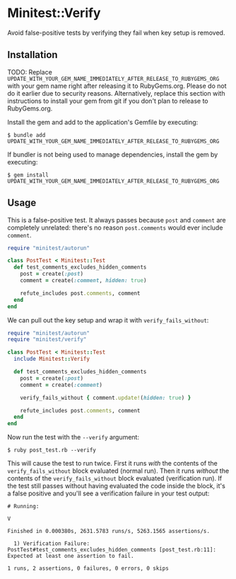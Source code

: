 # Minitest::Verify

Avoid false-positive tests by verifying they fail when key setup is removed.

## Installation

TODO: Replace `UPDATE_WITH_YOUR_GEM_NAME_IMMEDIATELY_AFTER_RELEASE_TO_RUBYGEMS_ORG` with your gem name right after releasing it to RubyGems.org. Please do not do it earlier due to security reasons. Alternatively, replace this section with instructions to install your gem from git if you don't plan to release to RubyGems.org.

Install the gem and add to the application's Gemfile by executing:

    $ bundle add UPDATE_WITH_YOUR_GEM_NAME_IMMEDIATELY_AFTER_RELEASE_TO_RUBYGEMS_ORG

If bundler is not being used to manage dependencies, install the gem by executing:

    $ gem install UPDATE_WITH_YOUR_GEM_NAME_IMMEDIATELY_AFTER_RELEASE_TO_RUBYGEMS_ORG

## Usage

This is a false-positive test. It always passes because `post` and `comment` are completely unrelated: there's no reason `post.comments` would ever include `comment`.

```rb
require "minitest/autorun"

class PostTest < Minitest::Test
  def test_comments_excludes_hidden_comments
    post = create(:post)
    comment = create(:comment, hidden: true)

    refute_includes post.comments, comment
  end
end
```

We can pull out the key setup and wrap it with `verify_fails_without`:

```rb
require "minitest/autorun"
require "minitest/verify"

class PostTest < Minitest::Test
  include Minitest::Verify

  def test_comments_excludes_hidden_comments
    post = create(:post)
    comment = create(:comment)

    verify_fails_without { comment.update!(hidden: true) }

    refute_includes post.comments, comment
  end
end
```

Now run the test with the `--verify` argument:

```
$ ruby post_test.rb --verify
```

This will cause the test to run twice. First it runs _with_ the contents of the `verify_fails_without` block evaluated (normal run). Then it runs _without_ the contents of the `verify_fails_without` block evaluated (verification run). If the test still passes without having evaluated the code inside the block, it's a false positive and you'll see a verification failure in your test output:

```
# Running:

V

Finished in 0.000380s, 2631.5783 runs/s, 5263.1565 assertions/s.

  1) Verification Failure:
PostTest#test_comments_excludes_hidden_comments [post_test.rb:11]:
Expected at least one assertion to fail.

1 runs, 2 assertions, 0 failures, 0 errors, 0 skips
```
